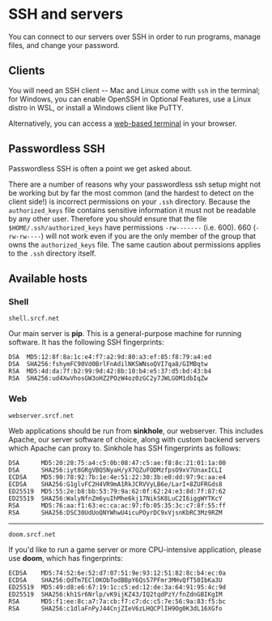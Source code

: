 SSH and servers
===============

You can connect to our servers over SSH in order to run programs, manage
files, and change your password.

Clients
-------

You will need an SSH client \-- Mac and Linux come with `ssh` in the
terminal; for Windows, you can enable OpenSSH in Optional Features, use
a Linux distro in WSL, or install a Windows client like PuTTY.

Alternatively, you can access a [web-based
terminal](https://www.srcf.net/terminal/) in your browser.

Passwordless SSH
----------------

Passwordless SSH is often a point we get asked about.

There are a number of reasons why your passwordless ssh setup might not
be working but by far the most common (and the hardest to detect on the
client side!) is incorrect permissions on your `.ssh` directory. Because
the `authorized_keys` file contains sensitive information it must not be
readable by any other user. Therefore you should ensure that the file
`$HOME/.ssh/authorized_keys` have permissions `-rw-------` (i.e. 600).
660 (`-rw-rw----`) will not work even if you are the only member of the
group that owns the `authorized_keys` file. The same caution about
permissions applies to the `.ssh` directory itself.

Available hosts
---------------

### Shell

`shell.srcf.net`

Our main server is **pip**. This is a general-purpose machine for
running software. It has the following SSH fingerprints:

    DSA  MD5:12:8f:8a:1c:e4:f7:a2:9d:80:a3:ef:85:f8:79:a4:ed
    DSA  SHA256:fshymFC90Vd0BrlFnAdilNKSWNsoQVI7qa8/GIMBqtw
    RSA  MD5:4d:da:7f:b2:99:9d:42:8b:10:b4:e5:37:d5:bd:43:b4
    RSA  SHA256:ud4XwVhosGW3oHZ2POzW4oz0zGC2y7JWLGOM1dbIqZw

### Web

`webserver.srcf.net`

Web applications should be run from **sinkhole**, our webserver. This
includes Apache, our server software of choice, along with custom
backend servers which Apache can proxy to. Sinkhole has SSH fingerprints
as follows:

    DSA      MD5:20:28:75:a4:c5:0b:08:47:c5:ae:f8:8c:21:01:1a:00
    DSA      SHA256:iyt8GRgVBQSNyaH/yX7QZuFODMzfpsO9xV7UnaxICLI
    ECDSA    MD5:90:78:92:7b:1e:4e:51:22:30:3b:e0:dd:97:9c:aa:e4
    ECDSA    SHA256:G1glvFC2H4VR9mA1RkJCRVVyLB6e/LarI+8ZUFRGds8
    ED25519  MD5:55:2e:b8:bb:53:79:9a:62:0f:62:24:e3:8d:7f:87:62
    ED25519  SHA256:WalyNfnZm6yuIhMhe6kj17NikSK8LuC2I6iggWYTKcY
    RSA      MD5:76:aa:f1:63:ec:ca:ac:97:fb:05:35:3c:c7:8f:55:ff
    RSA      SHA256:DSC30UdUoQNYWhwU4icuPOyrDC9xVjsnKbRC3Mz9RZM

------------------------------------------------------------------------

`doom.srcf.net`

If you\'d like to run a game server or more CPU-intensive application,
please use **doom**, which has fingerprints:

    ECDSA    MD5:74:52:6e:52:d7:07:51:9e:93:12:51:82:8c:b4:ec:0a
    ECDSA    SHA256:QdTm7ECl0KObTodBBpY6Qs57PFmr3MHvQfT50IbKa3U
    ED25519  MD5:49:d8:e6:67:19:1c:c5:ed:12:de:3a:64:91:95:4c:9d
    ED25519  SHA256:kh1Sr6Nrlp/vK9ijKZ43/IQ2tqdPzY/fnZdnGBIKgIM
    RSA      MD5:f1:ee:8c:a7:7a:cb:f7:c7:dc:c5:7e:56:9a:83:f5:bc
    RSA      SHA256:c1dlaFnPyJ44CnjZIeV6zLHQCPlIH9Og0K3dL16XGfo
